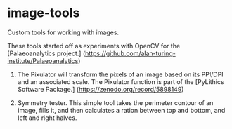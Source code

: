 # image-tools
Custom tools for working with images.

These tools started off as experiments with OpenCV for the [Palaeoanalytics project.] (https://github.com/alan-turing-institute/Palaeoanalytics)

1) The Pixulator will transform the pixels of an image based on its PPI/DPI and an associated scale. The Pixulator function is part of the [PyLithics Software Package.] (https://zenodo.org/record/5898149)

2) Symmetry tester. This simple tool takes the perimeter contour of an image, fills it, and then calculates a ration between top and bottom, and left and right halves. 